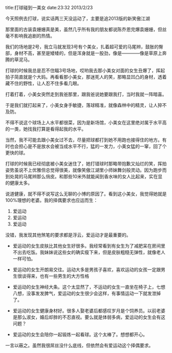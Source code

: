 title:打球碰到一美女 
date:23:32 2013/2/23

今天照例去打球，说实话两三天没运动了，主要是追2013版的新笑傲江湖

那里面的古装袁姗姗真是美，虽然几乎所有我的朋友都说陈乔恩完爆袁姗姗，但丝毫不影响我追剧的热情。

我们的场地是2号，我立马就发现3号有个美女，扎着超可爱的马尾辫，鼓胀的臀部，身材不高，甚至是矮矮的，但是浑身就是一股劲，像是————像是草原上奔腾的草泥马。

打球的时候我总是忍不住瞄3号场地，哎哟我去那小美女对面的女生丑爆了，挥起拍子简直就是个大妈。再看看那小美女，那迷死人的笑，那略显凹凸的身材，透着藏不住的野性，让人忍不住多看几眼。

打着打着，小美女突然走到我爸那里，跟我爸说她要跟我打，当时我就一阵暗喜。

于是我们就打起来了，小美女身手敏捷，落球精准，就像森林中的精灵，让人猝不及防。

不得不说这个球场上人水平都很菜，因为是新场馆，小美女在这里绝对属于水平高的一类，她找我打算是看得起我的水平。

当然，我不可能去跟小美女过不去，尽量把球都打到她不用跑也接得住的地方。有时也会担心是不是放水会被当成水平不行，猛的一发力，小美女猛的一窜，回了个更快的球。

打球的时候我已经彻底被小美女迷住了，她打错球时那略带抱歉又灿烂的笑，挥拍姿势虽说不上优雅但总觉得很美，就像笑傲江湖里小师妹舞剑般灵动。因为跑步而到处晃的马尾辫那么俏皮。和那些10米外就能闻到香水味的女人比起来，实在显的健康太多。

说道健康，就不得不说写这么无聊的小博的原因了。看到这小美女，我觉得她就是100%理想的老婆。我的择偶要求也应运而生：

1. 爱运动
2. 爱运动
3. 爱运动

没错，我发现其他煞笔的要求都是浮云，爱运动才是最重要的。

+ 爱运动的女生皮肤比其他女生好很多。我经常看到有女生为了减肥呆在房间里不出去吃饭。我妹妹说这些女的确实瘦下来，但是皮肤粗糙无弹性，就像老人一样可怕。

+ 爱运动的女生开朗易交往。运动大多是男孩子喜欢，喜欢运动的女孩一定跟男生很谈得来，也有一些男生的大方性格

+ 爱运动的女生神经大条。这个太显然了，不运动的女生一直坐在椅子上，七想八想，没事发发脾气，爱运动的女生很少会这样，有事情运动一下就发泄掉了。

+ 爱运动的女生健康身材好。很多人娶老婆后都感叹岁月是个饲养员。以前老婆是那么淑女，婚后却胖的不忍直视。要么就是体弱多病，爱运动的女生会有这问题？

+ 爱运动的女生会陪你一起锻炼一起看球。这个太棒了。想想都开心。

一言以蔽之。虽然我很屌丝没什么底线，但依然会有爱运动这个择偶要求。

